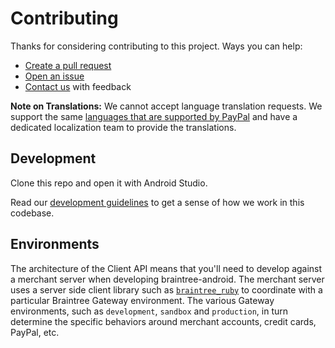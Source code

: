 # Contributing

Thanks for considering contributing to this project. Ways you can help:

* [Create a pull request](https://help.github.com/articles/creating-a-pull-request)
* [Open an issue](https://github.com/braintree/braintree_android/issues)
* [Contact us](README.md#feedback) with feedback

__Note on Translations:__ We cannot accept language translation requests. We support the same [languages that are supported by PayPal](https://developer.paypal.com/docs/api/reference/locale-codes/) and have a dedicated localization team to provide the translations.

## Development

Clone this repo and open it with Android Studio.

Read our [development guidelines](DEVELOPMENT.md) to get a sense of how we work in this codebase.

## Environments

The architecture of the Client API means that you'll need to develop against a merchant server when developing braintree-android.
The merchant server uses a server side client library such as [`braintree_ruby`](https://github.com/braintree/braintree_ruby) to
coordinate with a particular Braintree Gateway environment. The various Gateway environments, such as `development`, `sandbox` and `production`,
in turn determine the specific behaviors around merchant accounts, credit cards, PayPal, etc.
